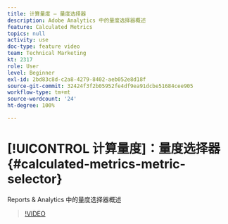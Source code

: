 ```yaml
---
title: 计算量度 — 量度选择器
description: Adobe Analytics 中的量度选择器概述
feature: Calculated Metrics
topics: null
activity: use
doc-type: feature video
team: Technical Marketing
kt: 2317
role: User
level: Beginner
exl-id: 2bd83c8d-c2a8-4279-8402-aeb052e8d18f
source-git-commit: 32424f3f2b05952fe4df9ea91dcbe51684cee905
workflow-type: tm+mt
source-wordcount: '24'
ht-degree: 100%

---
```


# [!UICONTROL 计算量度]：量度选择器 {#calculated-metrics-metric-selector}

Reports &amp; Analytics 中的量度选择器概述

>[!VIDEO](https://video.tv.adobe.com/v/25410/?quality=12)
